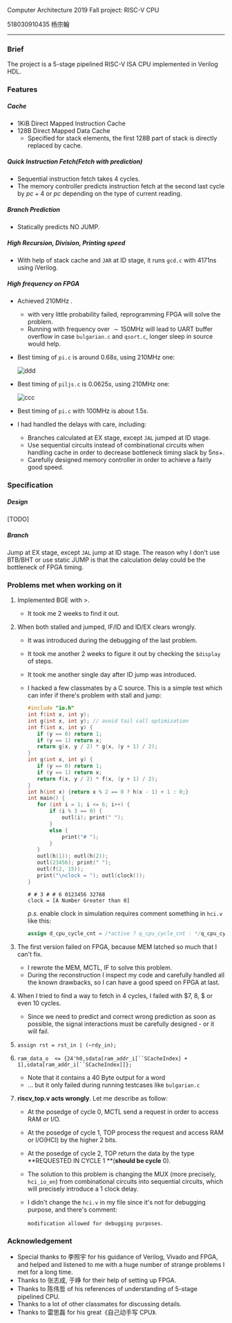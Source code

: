 Computer Architecture 2019 Fall project: RISC-V CPU

518030910435 杨宗翰

---

### Brief

The project is a 5-stage pipelined RISC-V ISA CPU implemented in Verilog HDL.

### Features

##### Cache

* $1 \text{KiB}$ Direct Mapped Instruction Cache
* $128\text{B}$ Direct Mapped Data Cache
  * Specified for stack elements, the first $128\text{B}$ part of stack is directly replaced by cache.

##### Quick Instruction Fetch(Fetch with prediction)

* Sequential instruction fetch takes $4$ cycles.
* The memory controller predicts instruction fetch at the second last cycle by $pc + 4$ or $pc$ depending on the type of current reading.

##### Branch Prediction

* Statically predicts NO JUMP.

##### High Recursion, Division, Printing speed

* With help of stack cache and `JAR` at ID stage, it runs `gcd.c` with $4171\text{ns}$ using iVerilog.

##### High frequency on FPGA

* Achieved $210 \text{MHz}$ .

  * with very little probability failed, reprogramming FPGA will solve the problem.
  * Running with frequency over $\sim150 \text{MHz}$ will lead to UART buffer overflow in case `bulgarian.c` and `qsort.c`, longer sleep in source would help.

* Best timing of `pi.c` is around $0.68s$, using $210\text{MHz}$ one:

  ![ddd](http://fstqwq.pw/wp-content/uploads/2020/01/ddd.png)

* Best timing of `piljs.c` is $0.0625s$, using $2 10 \text{MHz}$ one:

  ![ccc](http://fstqwq.pw/wp-content/uploads/2020/01/ccc.png)

* Best timing of `pi.c` with $100 \text{MHz}$ is about $1.5s$.

* I had handled the delays with care, including:

  * Branches calculated at EX stage, except `JAL`  jumped at ID stage.
  * Use sequential circuits instead of combinational circuits when handling cache in order to decrease bottleneck timing slack by $5ns+$.
  * Carefully designed memory controller in order to achieve a fairly good speed.

### Specification

##### Design

[TODO]

##### Branch

Jump at EX stage, except `JAL` jump at ID stage. The reason why I don't use BTB/BHT or use static JUMP is that the calculation delay could be the bottleneck of FPGA timing.

### Problems met when working on it

1. Implemented BGE with $>$.

   * It took me 2 weeks to find it out.

2. When both stalled and jumped, IF/ID and ID/EX clears wrongly.

   * It was introduced during the debugging of the last problem.

   * It took me another 2 weeks to figure it out by checking the `$display` of steps.

   * It took me another single day after ID jump was introduced.

   * I hacked a few classmates by a C source. This is a simple test which can infer if there's problem with stall and jump:

     ```c
     #include "io.h"
     int f(int x, int y);
     int g(int x, int y); // avoid tail call optimization
     int f(int x, int y) {
     	if (y == 0) return 1;
     	if (y == 1) return x;
     	return g(x, y / 2) * g(x, (y + 1) / 2);
     }
     int g(int x, int y) {
     	if (y == 0) return 1;
     	if (y == 1) return x;
     	return f(x, y / 2) * f(x, (y + 1) / 2);
     }
     int h(int x) {return x % 2 == 0 ? h(x - 1) + 1 : 0;}
     int main() {
     	for (int i = 1; i <= 6; i++) {
     		if (i % 3 == 0) {
     			outl(i); print(" ");
     		}
     		else {
     			print("# ");
     		}
     	}
     	outl(h(1)); outl(h(2));
     	outl(23456); print(" ");
     	outl(f(2, 15));
     	print("\nclock = "); outl(clock());
     }
     ```

     ```
     # # 3 # # 6 0123456 32768
     clock = [A Number Greater than 0]
     ```

     *p.s.* enable clock in simulation requires comment something in `hci.v` like this:

     ```verilog
     assign d_cpu_cycle_cnt = /*active ? q_cpu_cycle_cnt : */q_cpu_cycle_cnt + 1'b1;
     ```

3. The first version failed on FPGA, because MEM latched so much that I can't fix.

   * I rewrote the MEM, MCTL, IF to solve this problem.
   * During the reconstruction I inspect my code and carefully handled all the known drawbacks, so I can have a good speed on FPGA at last.

4. When I tried to find a way to fetch in $4$ cycles, I failed with $7, 8, $ or even $10$ cycles.

   * Since we need to predict and correct wrong prediction as soon as possible, the signal interactions must be carefully designed - or it will fail.

5. `assign rst = rst_in | (~rdy_in);`

6. `ram_data_o  <= {24'h0,sdata[ram_addr_i[``SCacheIndex] + 1],sdata[ram_addr_i[``SCacheIndex]]};`

   * Note that it contains a 40 Byte output for a word
   * ... but it only failed during running testcases like `bulgarian.c`

7. **riscv_top.v acts wrongly**. Let me describe as follow:

   * At the posedge of cycle $0$, MCTL send a request in order to access RAM or I/O.

   * At the posedge of cycle $1$, TOP process the request and access RAM or I/O(HCI) by the higher $2$ bits.

   * At the posedge of cycle $2$, TOP return the data by the type **REQUESTED IN CYCLE $1$ **(**should be cycle** $0$).

   * The solution to this problem is changing the MUX (more precisely, `hci_io_en`) from combinational circuits into sequential circuits, which will precisely introduce a $1$ clock delay.

   * I didn't change the `hci.v` in my file since it's not for debugging purpose, and there's comment:

     `modification allowed for debugging purposes`.

### Acknowledgement

* Special thanks to 李照宇 for his guidance of Verilog, Vivado and FPGA, and helped and listened to me with a huge number of strange problems I met for a long time.
* Thanks to 张志成, 于峥 for their help of setting up FPGA.
* Thanks to 陈伟哲 of his references of understanding of 5-stage pipelined CPU.
* Thanks to a lot of other classmates for discussing details.
* Thanks to 雷思磊 for his great《自己动手写 CPU》.